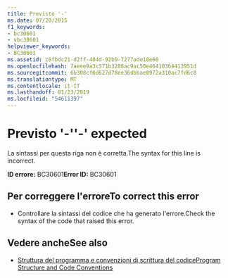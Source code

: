 ```yaml
---
title: Previsto '-'
ms.date: 07/20/2015
f1_keywords:
- bc30601
- vbc30601
helpviewer_keywords:
- BC30601
ms.assetid: c8fbdc21-d2ff-404d-92b9-7277ade18e60
ms.openlocfilehash: 7aeee9a3c571b3286ac9ac50e46410364413951d
ms.sourcegitcommit: 6b308cf6d627d78ee36dbbae8972a310ac7fd6c8
ms.translationtype: MT
ms.contentlocale: it-IT
ms.lasthandoff: 01/23/2019
ms.locfileid: "54611397"
---
```

# <a name="--expected"></a><span data-ttu-id="38575-102">Previsto '-'</span><span class="sxs-lookup"><span data-stu-id="38575-102">'-' expected</span></span>
<span data-ttu-id="38575-103">La sintassi per questa riga non è corretta.</span><span class="sxs-lookup"><span data-stu-id="38575-103">The syntax for this line is incorrect.</span></span>  
  
 <span data-ttu-id="38575-104">**ID errore:** BC30601</span><span class="sxs-lookup"><span data-stu-id="38575-104">**Error ID:** BC30601</span></span>  
  
## <a name="to-correct-this-error"></a><span data-ttu-id="38575-105">Per correggere l'errore</span><span class="sxs-lookup"><span data-stu-id="38575-105">To correct this error</span></span>  
  
-   <span data-ttu-id="38575-106">Controllare la sintassi del codice che ha generato l'errore.</span><span class="sxs-lookup"><span data-stu-id="38575-106">Check the syntax of the code that raised this error.</span></span>  
  
## <a name="see-also"></a><span data-ttu-id="38575-107">Vedere anche</span><span class="sxs-lookup"><span data-stu-id="38575-107">See also</span></span>
- [<span data-ttu-id="38575-108">Struttura del programma e convenzioni di scrittura del codice</span><span class="sxs-lookup"><span data-stu-id="38575-108">Program Structure and Code Conventions</span></span>](../../visual-basic/programming-guide/program-structure/program-structure-and-code-conventions.md)
